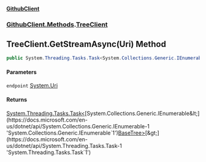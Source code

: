 #### [GithubClient](index 'index')
### [GithubClient.Methods](GithubClient.Methods 'GithubClient.Methods').[TreeClient](GithubClient.Methods.TreeClient 'GithubClient.Methods.TreeClient')

## TreeClient.GetStreamAsync(Uri) Method

```csharp
public System.Threading.Tasks.Task<System.Collections.Generic.IEnumerable<GithubClient.Git.BaseTree>> GetStreamAsync(System.Uri endpoint);
```
#### Parameters

<a name='GithubClient.Methods.TreeClient.GetStreamAsync(System.Uri).endpoint'></a>

`endpoint` [System.Uri](https://docs.microsoft.com/en-us/dotnet/api/System.Uri 'System.Uri')

#### Returns
[System.Threading.Tasks.Task&lt;](https://docs.microsoft.com/en-us/dotnet/api/System.Threading.Tasks.Task-1 'System.Threading.Tasks.Task`1')[System.Collections.Generic.IEnumerable&lt;](https://docs.microsoft.com/en-us/dotnet/api/System.Collections.Generic.IEnumerable-1 'System.Collections.Generic.IEnumerable`1')[BaseTree](GithubClient.Git.BaseTree 'GithubClient.Git.BaseTree')[&gt;](https://docs.microsoft.com/en-us/dotnet/api/System.Collections.Generic.IEnumerable-1 'System.Collections.Generic.IEnumerable`1')[&gt;](https://docs.microsoft.com/en-us/dotnet/api/System.Threading.Tasks.Task-1 'System.Threading.Tasks.Task`1')